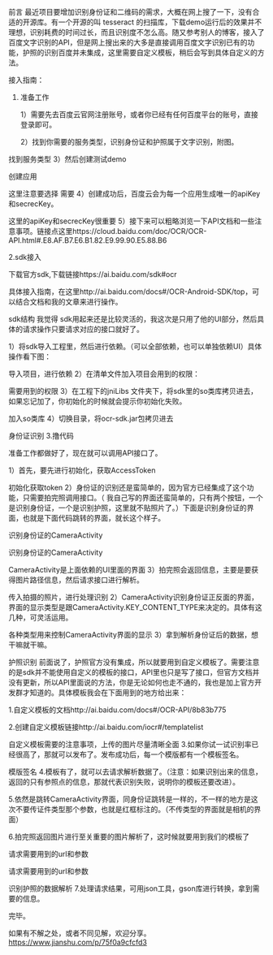 前言
        最近项目要增加识别身份证和二维码的需求，大概在网上搜了一下，没有合适的开源库。有一个开源的叫 tesseract 的扫描库，下载demo运行后的效果并不理想，识别耗费的时间过长，而且识别度不怎么高。随又参考别人的博客，接入了百度文字识别的API，但是网上搜出来的大多是直接调用百度文字识别已有的功能，护照的识别百度并未集成，这里需要自定义模板，稍后会写到具体自定义的方法。

接入指南：
1. 准备工作

    1）需要先去百度云官网注册账号，或者你已经有任何百度平台的账号，直接登录即可。

      2）找到你需要的服务类型，识别身份证和护照属于文字识别，附图。


找到服务类型
3）然后创建测试demo


创建应用



这里注意要选择 需要
4）创建成功后，百度云会为每一个应用生成唯一的apiKey和secrecKey。




这里的apiKey和secrecKey很重要
5）接下来可以粗略浏览一下API文档和一些注意事项。链接点这里https://cloud.baidu.com/doc/OCR/OCR-API.html#.E8.AF.B7.E6.B1.82.E9.99.90.E5.88.B6

2.sdk接入

下载官方sdk,下载链接https://ai.baidu.com/sdk#ocr

具体接入指南，在这里http://ai.baidu.com/docs#/OCR-Android-SDK/top，可以结合文档和我的文章来进行操作。


sdk结构
我觉得 sdk用起来还是比较灵活的，我这次是只用了他的UI部分，然后具体的请求操作只要请求对应的接口就好了。

1）将sdk导入工程里，然后进行依赖。（可以全部依赖，也可以单独依赖UI）具体操作看下图：


导入项目，进行依赖
2）在清单文件加入项目会用到的权限：


需要用到的权限
3）在工程下的jniLibs 文件夹下，将sdk里的so类库拷贝进去，如果忘记加了，你初始化的时候就会提示你初始化失败。


加入so类库
4）切换目录，将ocr-sdk.jar包拷贝进去


身份证识别
3.撸代码

准备工作都做好了，现在就可以调用API接口了。

1）首先，要先进行初始化，获取AccessToken


初始化获取token
2）身份证的识别还是蛮简单的，因为官方已经集成了这个功能，只需要拍完照调用接口。（  我自己写的界面还蛮简单的，只有两个按钮，一个是识别身份证，一个是识别护照，这里就不贴照片了。）下面是识别身份证的界面，也就是下面代码跳转的界面，就长这个样子。


识别身份证的CameraActivity

识别身份证的CameraActivity

CameraActivity是上面依赖的UI里面的界面
3）拍完照会返回信息，主要是要获得图片路径信息，然后请求接口进行解析。


传入拍摄的照片，进行处理识别
2）CameraActivity识别身份证正反面的界面，界面的显示类型是跟CameraActivity.KEY_CONTENT_TYPE来决定的。具体有这几种，可灵活运用。


各种类型用来控制CameraActivity界面的显示
3）拿到解析身份证后的数据，想干嘛就干嘛。

护照识别
前面说了，护照官方没有集成，所以就要用到自定义模板了。需要注意的是sdk并不能使用自定义的模板的接口，API里也只是写了接口，但官方文档并没有更新，所以API里面说的方法，你是无论如何也走不通的，我也是加上官方开发群才知道的。具体模板我会在下面用到的地方给出来：

1.自定义模板的文档http://ai.baidu.com/docs#/OCR-API/8b83b775

2.创建自定义模板链接http://ai.baidu.com/iocr#/templatelist


自定义模板需要的注意事项，上传的图片尽量清晰全面
3.如果你试一试识别率已经很高了，那就可以发布了。发布成功后，每一个模版都有一个模板签名。


模版签名
4.模板有了，就可以去请求解析数据了。（注意：如果识别出来的信息，返回的只有参照点的信息，那就代表识别失败，说明你的模板还要改进）。

5.依然是跳转CameraActivity界面，同身份证跳转是一样的，不一样的地方是这次不要传证件类型那个参数，也就是红框标注的。（不传类型的界面就是相机的界面）


6.拍完照返回图片进行至关重要的图片解析了，这时候就要用到我们的模板了




请求需要用到的url和参数

请求需要用到的url和参数

识别护照的数据解析
7.处理请求结果，可用json工具，gson库进行转换，拿到需要的信息。

完毕。

如果有不解之处，或者不同见解，欢迎分享。
https://www.jianshu.com/p/75f0a9cfcfd3

